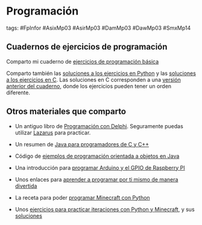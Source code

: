 # Programación

tags: #FpInfor #AsixMp03 #AsirMp03 #DamMp03 #DawMp03 #SmxMp14

## Cuadernos de ejercicios de programación

Comparto mi cuaderno de [ejercicios de programación básica](http://www.xtec.cat/~acastan/textos/PB_Practicas_Python.pdf)

Comparto también las [soluciones a los ejercicios en Python](http://www.xtec.cat/~acastan/textos/PB_Soluciones_Python.tar.bz2) y las [soluciones a los ejercicios en C](http://www.xtec.cat/~acastan/textos/PB_Soluciones_C.tar.bz2). Las soluciones en C corresponden a una [versión anterior del cuaderno](http://www.xtec.cat/~acastan/textos/PB_Practicas_C.pdf), donde los ejercicios pueden tener un orden diferente.

## Otros materiales que comparto

 * Un antiguo libro de [Programación con Delphi](http://www.xtec.cat/~acastan/textos/PV_Delphi.pdf). Seguramente puedas utilizar [Lazarus](https://www.lazarus-ide.org/) para practicar.

 * Un resumen de [Java para programadores de C y C++](http://www.xtec.cat/~acastan/textos/Java.pdf)

 * Código de [ejemplos de programación orientada a objetos en Java](http://www.xtec.cat/~acastan/textos/POO_Soluciones_Java.tar.bz2)

 * Una introducción para [programar Arduino y el GPIO de Raspberry PI](http://www.xtec.cat/~acastan/textos/PB_Arduino_Raspberry.pdf)

 * Unos enlaces para [aprender a programar por ti mismo de manera divertida](motivar.md)

 * La receta para poder [programar Minecraft con Python](minecraft.md)

 * Unos [ejercicios para practicar iteraciones con Python y Minecraft](), y sus [soluciones]()
